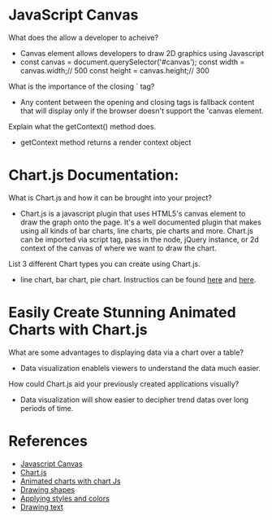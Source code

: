 # JavaScript Canvas

What does the <canvas> allow a developer to acheive?
- Canvas element allows developers to draw 2D graphics using Javascript
- const canvas = document.querySelector('#canvas');
  const width = canvas.width;// 500
  const height = canvas.height;// 300

What is the importance of the closing `</canvas> tag?
- Any content between the opening and closing tags is fallback content that will display only if the browser doesn't support the 'canvas element.

Explain what the getContext() method does.
- getContext method returns a render context object

# Chart.js Documentation:

What is Chart.js and how it can be brought into your project?
- Chart.js is a javascript plugin that uses HTML5's canvas element to draw the graph onto the page. It's a well documented plugin that makes using all kinds of bar charts, line charts, pie charts and more. Chart.js can be imported via script tag, pass in the node, jQuery instance, or 2d context of the canvas of where we want to draw the chart.

List 3 different Chart types you can create using Chart.js.
- line chart, bar chart, pie chart. Instructios can be found [here](https://www.chartjs.org/docs/latest/charts/area.html) and [here](https://www.webdesignerdepot.com/2013/11/easily-create-stunning-animated-charts-with-chart-js/).

# Easily Create Stunning Animated Charts with Chart.js

What are some advantages to displaying data via a chart over a table?
- Data visualization enablels viewers to understand the data much easier.

How could Chart.js aid your previously created applications visually?
- Data visualization will show easier to decipher trend datas over long periods of time. 

# References
- [Javascript Canvas](https://www.javascripttutorial.net/web-apis/javascript-canvas/)
- [Chart.js](https://www.chartjs.org/docs/latest/)
- [Animated charts with chart Js](https://www.webdesignerdepot.com/2013/11/easily-create-stunning-animated-charts-with-chart-js/)
- [Drawing shapes](https://developer.mozilla.org/en-US/docs/Web/API/Canvas_API/Tutorial/Drawing_shapes)
- [Applying styles and colors](https://developer.mozilla.org/en-US/docs/Web/API/Canvas_API/Tutorial/Applying_styles_and_colors)
- [Drawing text](https://developer.mozilla.org/en-US/docs/Web/API/Canvas_API/Tutorial/Drawing_text)
